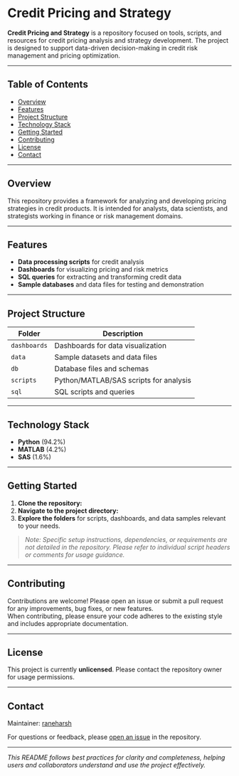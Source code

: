 # Credit Pricing and Strategy

**Credit Pricing and Strategy** is a repository focused on tools, scripts, and resources for credit pricing analysis and strategy development. The project is designed to support data-driven decision-making in credit risk management and pricing optimization.

---

## Table of Contents

- [Overview](#overview)
- [Features](#features)
- [Project Structure](#project-structure)
- [Technology Stack](#technology-stack)
- [Getting Started](#getting-started)
- [Contributing](#contributing)
- [License](#license)
- [Contact](#contact)

---

## Overview

This repository provides a framework for analyzing and developing pricing strategies in credit products. It is intended for analysts, data scientists, and strategists working in finance or risk management domains.

---

## Features

- **Data processing scripts** for credit analysis
- **Dashboards** for visualizing pricing and risk metrics
- **SQL queries** for extracting and transforming credit data
- **Sample databases** and data files for testing and demonstration

---

## Project Structure

| Folder      | Description                                |
|-------------|--------------------------------------------|
| `dashboards`| Dashboards for data visualization          |
| `data`      | Sample datasets and data files             |
| `db`        | Database files and schemas                 |
| `scripts`   | Python/MATLAB/SAS scripts for analysis     |
| `sql`       | SQL scripts and queries                    |

---

## Technology Stack

- **Python** (94.2%)
- **MATLAB** (4.2%)
- **SAS** (1.6%)

---

## Getting Started

1. **Clone the repository:**
2. **Navigate to the project directory:**
3. **Explore the folders** for scripts, dashboards, and data samples relevant to your needs.

> *Note: Specific setup instructions, dependencies, or requirements are not detailed in the repository. Please refer to individual script headers or comments for usage guidance.*

---

## Contributing

Contributions are welcome! Please open an issue or submit a pull request for any improvements, bug fixes, or new features.  
When contributing, please ensure your code adheres to the existing style and includes appropriate documentation.

---

## License

This project is currently **unlicensed**. Please contact the repository owner for usage permissions.

---

## Contact

Maintainer: [raneharsh](https://github.com/raneharsh)

For questions or feedback, please [open an issue](https://github.com/raneharsh/pricing/issues) in the repository.

---

*This README follows best practices for clarity and completeness, helping users and collaborators understand and use the project effectively.*
